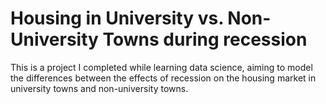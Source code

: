 # Housing in University vs. Non-University Towns during recession

This is a project I completed while learning data science, aiming to model the differences between the effects of recession on the housing market in university towns and non-university towns.
